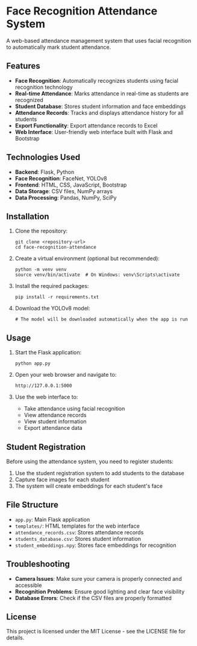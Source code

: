 # Face Recognition Attendance System

A web-based attendance management system that uses facial recognition to automatically mark student attendance.

## Features

- **Face Recognition**: Automatically recognizes students using facial recognition technology
- **Real-time Attendance**: Marks attendance in real-time as students are recognized
- **Student Database**: Stores student information and face embeddings
- **Attendance Records**: Tracks and displays attendance history for all students
- **Export Functionality**: Export attendance records to Excel
- **Web Interface**: User-friendly web interface built with Flask and Bootstrap

## Technologies Used

- **Backend**: Flask, Python
- **Face Recognition**: FaceNet, YOLOv8
- **Frontend**: HTML, CSS, JavaScript, Bootstrap
- **Data Storage**: CSV files, NumPy arrays
- **Data Processing**: Pandas, NumPy, SciPy

## Installation

1. Clone the repository:
   ```
   git clone <repository-url>
   cd face-recognition-attendance
   ```

2. Create a virtual environment (optional but recommended):
   ```
   python -m venv venv
   source venv/bin/activate  # On Windows: venv\Scripts\activate
   ```

3. Install the required packages:
   ```
   pip install -r requirements.txt
   ```

4. Download the YOLOv8 model:
   ```
   # The model will be downloaded automatically when the app is run
   ```

## Usage

1. Start the Flask application:
   ```
   python app.py
   ```

2. Open your web browser and navigate to:
   ```
   http://127.0.0.1:5000
   ```

3. Use the web interface to:
   - Take attendance using facial recognition
   - View attendance records
   - View student information
   - Export attendance data

## Student Registration

Before using the attendance system, you need to register students:

1. Use the student registration system to add students to the database
2. Capture face images for each student
3. The system will create embeddings for each student's face

## File Structure

- `app.py`: Main Flask application
- `templates/`: HTML templates for the web interface
- `attendance_records.csv`: Stores attendance records
- `students_database.csv`: Stores student information
- `student_embeddings.npy`: Stores face embeddings for recognition

## Troubleshooting

- **Camera Issues**: Make sure your camera is properly connected and accessible
- **Recognition Problems**: Ensure good lighting and clear face visibility
- **Database Errors**: Check if the CSV files are properly formatted

## License

This project is licensed under the MIT License - see the LICENSE file for details. 